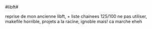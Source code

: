#libft#

reprise de mon ancienne libft, + liste chainees
125/100
ne pas utiliser, makefile horrible, projets a la racine, ignoble
mais!
ca marche
eheh
